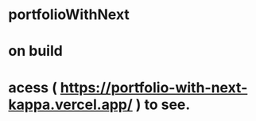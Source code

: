 # portfolioWithNext

# on build 
  # acess ( https://portfolio-with-next-kappa.vercel.app/ ) to see.
